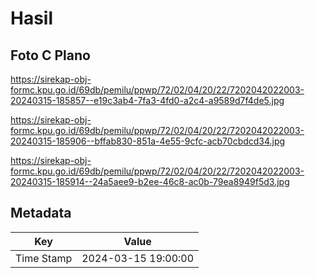 # Hasil

## Foto C Plano

https://sirekap-obj-formc.kpu.go.id/69db/pemilu/ppwp/72/02/04/20/22/7202042022003-20240315-185857--e19c3ab4-7fa3-4fd0-a2c4-a9589d7f4de5.jpg

https://sirekap-obj-formc.kpu.go.id/69db/pemilu/ppwp/72/02/04/20/22/7202042022003-20240315-185906--bffab830-851a-4e55-9cfc-acb70cbdcd34.jpg

https://sirekap-obj-formc.kpu.go.id/69db/pemilu/ppwp/72/02/04/20/22/7202042022003-20240315-185914--24a5aee9-b2ee-46c8-ac0b-79ea8949f5d3.jpg


## Metadata

| Key        | Value               |
| ---------- | ------------------- |
| Time Stamp | 2024-03-15 19:00:00 |



